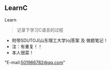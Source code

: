 ## LearnC
Learn
>记录下学习C语言的过程
* 附带SDUTOJ(山东理工大学)oj答案  及 做题笔记！
* 注：有重复！！
* 本人很菜！

"E-mail:501966782@qq.com"
